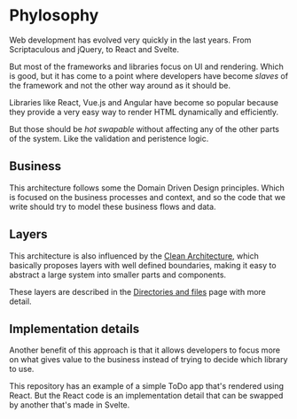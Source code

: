 # Phylosophy

Web development has evolved very quickly in the last years. From Scriptaculous and
jQuery, to React and Svelte.

But most of the frameworks and libraries focus on UI and rendering. Which is good,
but it has come to a point where developers have become _slaves_ of the framework
and not the other way around as it should be.

Libraries like React, Vue.js and Angular have become so popular because they
provide a very easy way to render HTML dynamically and efficiently.

But those should be _hot swapable_ without affecting any of the other parts of the
system. Like the validation and peristence logic.

## Business

This architecture follows some the Domain Driven Design principles. Which is focused
on the business processes and context, and so the code that we write should try
to model these business flows and data.

## Layers

This architecture is also influenced by the [Clean Architecture][clean-architecture],
which basically proposes layers with well defined boundaries, making it easy to
abstract a large system into smaller parts and components.

These layers are described in the [Directories and files](directories-and-files.md)
page with more detail.

## Implementation details

Another benefit of this approach is that it allows developers to focus more on what
gives value to the business instead of trying to decide which library to use.

This repository has an example of a simple ToDo app that's rendered using React.
But the React code is an implementation detail that can be swapped by another
that's made in Svelte.


[clean-architecture]: https://blog.cleancoder.com/uncle-bob/2012/08/13/the-clean-architecture.html
